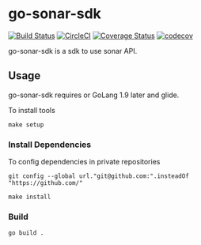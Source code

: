 # go-sonar-sdk
[![Build Status](https://travis-ci.com/pedroarapua/go-sonar-sdk.svg?token=wtkD8x3vzz1kYkvou9fn&branch=master)](https://travis-ci.com/luizalabs/techlead-metrics)
[![CircleCI](https://circleci.com/pedroarapua/go-sonar-sdk/tree/master.svg?style=svg&circle-token=440554fe43158ca84024dc4bd2a27e069fed0bc4)](https://circleci.com/pedroarapua/go-sonar-sdk/tree/master)
[![Coverage Status](https://coveralls.io/repos/github/pedroarapua/go-sonar-sdk/badge.svg?t=pWurmF)](https://coveralls.io/github/pedroarapua/go-sonar-sdk)
[![codecov](https://codecov.io/gh/pedroarapua/go-sonar-sdk/branch/master/graph/badge.svg)](https://codecov.io/gh/pedroarapua/go-sonar-sdk)

go-sonar-sdk is a sdk to use sonar API.

## Usage

go-sonar-sdk requires or GoLang 1.9 later and glide.

To install tools
```
make setup
```

### Install Dependencies

To config dependencies in private repositories
```
git config --global url."git@github.com:".insteadOf "https://github.com/"
```

```
make install
```

### Build

```
go build .
```
